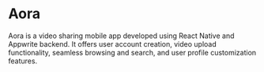 # Aora
Aora is a video sharing mobile app developed using React Native and Appwrite backend. It offers user account creation, video upload functionality, seamless browsing and search, and user profile customization features.
